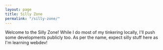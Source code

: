 ```yaml
---
layout: page
title: Silly Zone
permalink: "/silly-zone/"
---
```


Welcome to the Silly Zone! While I do most of my tinkering locally, I'll push some developments publicly too. As per the name, expect silly stuff here as I'm learning webdev!